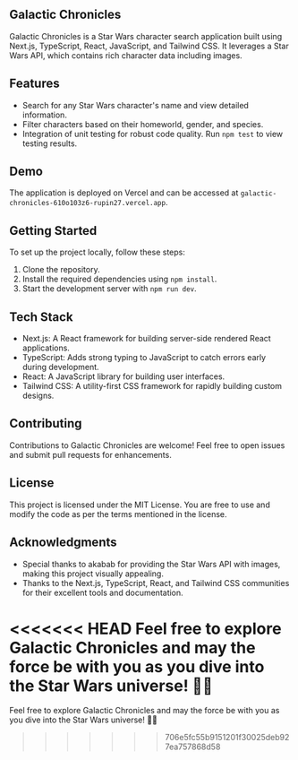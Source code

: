 ## Galactic Chronicles

Galactic Chronicles is a Star Wars character search application built using Next.js, TypeScript, React, JavaScript, and Tailwind CSS. It leverages a Star Wars API, which contains rich character data including images.

## Features

- Search for any Star Wars character's name and view detailed information.
- Filter characters based on their homeworld, gender, and species.
- Integration of unit testing for robust code quality. Run `npm test` to view testing results.

## Demo

The application is deployed on Vercel and can be accessed at `galactic-chronicles-610o103z6-rupin27.vercel.app`.

## Getting Started

To set up the project locally, follow these steps:

1. Clone the repository.
2. Install the required dependencies using `npm install`.
3. Start the development server with `npm run dev`.

## Tech Stack

- Next.js: A React framework for building server-side rendered React applications.
- TypeScript: Adds strong typing to JavaScript to catch errors early during development.
- React: A JavaScript library for building user interfaces.
- Tailwind CSS: A utility-first CSS framework for rapidly building custom designs.

## Contributing

Contributions to Galactic Chronicles are welcome! Feel free to open issues and submit pull requests for enhancements.

## License

This project is licensed under the MIT License. You are free to use and modify the code as per the terms mentioned in the license.

## Acknowledgments

- Special thanks to akabab for providing the Star Wars API with images, making this project visually appealing.
- Thanks to the Next.js, TypeScript, React, and Tailwind CSS communities for their excellent tools and documentation.

<<<<<<< HEAD
Feel free to explore Galactic Chronicles and may the force be with you as you dive into the Star Wars universe! 🚀🌌
=======
Feel free to explore Galactic Chronicles and may the force be with you as you dive into the Star Wars universe! 🚀🌌

>>>>>>> 706e5fc55b9151201f30025deb927ea757868d58
